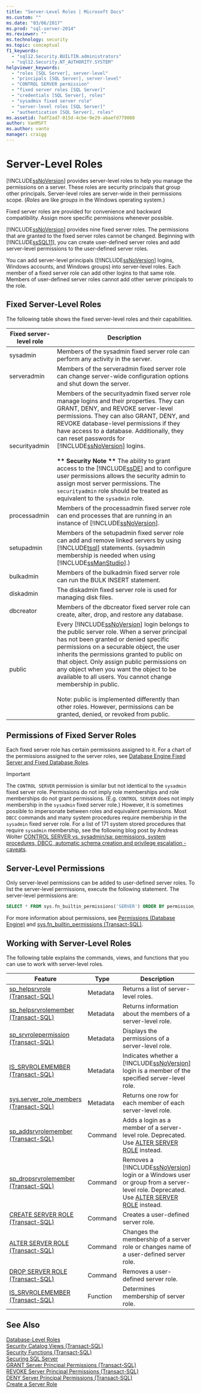 ```yaml
---
title: "Server-Level Roles | Microsoft Docs"
ms.custom: ""
ms.date: "03/06/2017"
ms.prod: "sql-server-2014"
ms.reviewer: ""
ms.technology: security
ms.topic: conceptual
f1_keywords: 
  - "sql12.Security.BUILTIN.administrators"
  - "sql12.Security.NT_AUTHORITY.SYSTEM"
helpviewer_keywords: 
  - "roles [SQL Server], server-level"
  - "principals [SQL Server], server-level"
  - "CONTROL SERVER permission"
  - "fixed server roles [SQL Server]"
  - "credentials [SQL Server], roles"
  - "sysadmin fixed server role"
  - "server-level roles [SQL Server]"
  - "authentication [SQL Server], roles"
ms.assetid: 7adf2ad7-015d-4cbe-9e29-abaefd779008
author: VanMSFT
ms.author: vanto
manager: craigg
---
```

# Server-Level Roles
  [!INCLUDE[ssNoVersion](../../../includes/ssnoversion-md.md)] provides server-level roles to help you manage the permissions on a server. These roles are security principals that group other principals. Server-level roles are server-wide in their permissions scope. (*Roles* are like *groups* in the Windows operating system.)  
  
 Fixed server roles are provided for convenience and backward compatibility. Assign more specific permissions whenever possible.  
  
 [!INCLUDE[ssNoVersion](../../../includes/ssnoversion-md.md)] provides nine fixed server roles. The permissions that are granted to the fixed server roles cannot be changed. Beginning with [!INCLUDE[ssSQL11](../../../includes/sssql11-md.md)], you can create user-defined server roles and add server-level permissions to the user-defined server roles.  
  
 You can add server-level principals ([!INCLUDE[ssNoVersion](../../../includes/ssnoversion-md.md)] logins, Windows accounts, and Windows groups) into server-level roles. Each member of a fixed server role can add other logins to that same role. Members of user-defined server roles cannot add other server principals to the role.  
  
## Fixed Server-Level Roles  
 The following table shows the fixed server-level roles and their capabilities.  
  
|Fixed server-level role|Description|  
|------------------------------|-----------------|  
|sysadmin|Members of the sysadmin fixed server role can perform any activity in the server.|  
|serveradmin|Members of the serveradmin fixed server role can change server-wide configuration options and shut down the server.|  
|securityadmin|Members of the securityadmin fixed server role manage logins and their properties. They can GRANT, DENY, and REVOKE server-level permissions. They can also GRANT, DENY, and REVOKE database-level permissions if they have access to a database. Additionally, they can reset passwords for [!INCLUDE[ssNoVersion](../../../includes/ssnoversion-md.md)] logins.<br /><br /> **\*\* Security Note \*\*** The ability to grant access to the [!INCLUDE[ssDE](../../../includes/ssde-md.md)] and to configure user permissions allows the security admin to assign most server permissions. The `securityadmin` role should be treated as equivalent to the `sysadmin` role.|  
|processadmin|Members of the processadmin fixed server role can end processes that are running in an instance of [!INCLUDE[ssNoVersion](../../../includes/ssnoversion-md.md)].|  
|setupadmin|Members of the setupadmin fixed server role can add and remove linked servers by using [!INCLUDE[tsql](../../../includes/tsql-md.md)] statements. (sysadmin membership is needed when using [!INCLUDE[ssManStudio](../../../includes/ssmanstudio-md.md)].)|  
|bulkadmin|Members of the bulkadmin fixed server role can run the BULK INSERT statement.|  
|diskadmin|The diskadmin fixed server role is used for managing disk files.|  
|dbcreator|Members of the dbcreator fixed server role can create, alter, drop, and restore any database.|  
|public|Every [!INCLUDE[ssNoVersion](../../../includes/ssnoversion-md.md)] login belongs to the public server role. When a server principal has not been granted or denied specific permissions on a securable object, the user inherits the permissions granted to public on that object. Only assign public permissions on any object when you want the object to be available to all users. You cannot change membership in public.<br /><br /> Note: public is implemented differently than other roles. However, permissions can be granted, denied, or revoked from public.|  
  
## Permissions of Fixed Server Roles  
 Each fixed server role has certain permissions assigned to it. For a chart of the permissions assigned to the server roles, see [Database Engine Fixed Server and Fixed Database Roles](https://social.technet.microsoft.com/wiki/contents/articles/2024.database-engine-fixed-server-and-fixed-database-roles.aspx).  
  
> [!IMPORTANT]  
>  The `CONTROL SERVER` permission is similar but not identical to the `sysadmin` fixed server role. Permissions do not imply role memberships and role memberships do not grant permissions. (E.g. `CONTROL SERVER` does not imply membership in the `sysadmin` fixed server role.) However, it is sometimes possible to impersonate between roles and equivalent permissions. Most `DBCC` commands and many system procedures require membership in the `sysadmin` fixed server role. For a list of 171 system stored procedures that require `sysadmin` membership, see the following blog post by Andreas Wolter [CONTROL SERVER vs. sysadmin/sa: permissions, system procedures, DBCC, automatic schema creation and privilege escalation - caveats](http://www.insidesql.org/blogs/andreaswolter/2013/08/control-server-vs-sysadmin-sa-permissions-privilege-escalation-caveats).  
  
## Server-Level Permissions  
 Only server-level permissions can be added to user-defined server roles. To list the server-level permissions, execute the following statement. The server-level permissions are:  
  
```sql  
SELECT * FROM sys.fn_builtin_permissions('SERVER') ORDER BY permission_name;  
```  
  
 For more information about permissions, see [Permissions &#40;Database Engine&#41;](../permissions-database-engine.md) and [sys.fn_builtin_permissions &#40;Transact-SQL&#41;](/sql/relational-databases/system-functions/sys-fn-builtin-permissions-transact-sql).  
  
## Working with Server-Level Roles  
 The following table explains the commands, views, and functions that you can use to work with server-level roles.  
  
|Feature|Type|Description|  
|-------------|----------|-----------------|  
|[sp_helpsrvrole &#40;Transact-SQL&#41;](/sql/relational-databases/system-stored-procedures/sp-helpsrvrole-transact-sql)|Metadata|Returns a list of server-level roles.|  
|[sp_helpsrvrolemember &#40;Transact-SQL&#41;](/sql/relational-databases/system-stored-procedures/sp-helpsrvrolemember-transact-sql)|Metadata|Returns information about the members of a server-level role.|  
|[sp_srvrolepermission &#40;Transact-SQL&#41;](/sql/relational-databases/system-stored-procedures/sp-srvrolepermission-transact-sql)|Metadata|Displays the permissions of a server-level role.|  
|[IS_SRVROLEMEMBER &#40;Transact-SQL&#41;](/sql/t-sql/functions/is-srvrolemember-transact-sql)|Metadata|Indicates whether a [!INCLUDE[ssNoVersion](../../../includes/ssnoversion-md.md)] login is a member of the specified server-level role.|  
|[sys.server_role_members &#40;Transact-SQL&#41;](/sql/relational-databases/system-catalog-views/sys-server-role-members-transact-sql)|Metadata|Returns one row for each member of each server-level role.|  
|[sp_addsrvrolemember &#40;Transact-SQL&#41;](/sql/relational-databases/system-stored-procedures/sp-addsrvrolemember-transact-sql)|Command|Adds a login as a member of a server-level role. Deprecated. Use [ALTER SERVER ROLE](/sql/t-sql/statements/alter-server-role-transact-sql) instead.|  
|[sp_dropsrvrolemember &#40;Transact-SQL&#41;](/sql/relational-databases/system-stored-procedures/sp-dropsrvrolemember-transact-sql)|Command|Removes a [!INCLUDE[ssNoVersion](../../../includes/ssnoversion-md.md)] login or a Windows user or group from a server-level role. Deprecated. Use [ALTER SERVER ROLE](/sql/t-sql/statements/alter-server-role-transact-sql) instead.|  
|[CREATE SERVER ROLE &#40;Transact-SQL&#41;](/sql/t-sql/statements/create-server-role-transact-sql)|Command|Creates a user-defined server role.|  
|[ALTER SERVER ROLE &#40;Transact-SQL&#41;](/sql/t-sql/statements/alter-server-role-transact-sql)|Command|Changes the membership of a server role or changes name of a user-defined server role.|  
|[DROP SERVER ROLE &#40;Transact-SQL&#41;](/sql/t-sql/statements/drop-server-role-transact-sql)|Command|Removes a user-defined server role.|  
|[IS_SRVROLEMEMBER &#40;Transact-SQL&#41;](/sql/t-sql/functions/is-srvrolemember-transact-sql)|Function|Determines membership of server role.|  
  
## See Also  
 [Database-Level Roles](../authentication-access/database-level-roles.md)   
 [Security Catalog Views &#40;Transact-SQL&#41;](/sql/relational-databases/system-catalog-views/security-catalog-views-transact-sql)   
 [Security Functions &#40;Transact-SQL&#41;](/sql/t-sql/functions/security-functions-transact-sql)   
 [Securing SQL Server](../securing-sql-server.md)   
 [GRANT Server Principal Permissions &#40;Transact-SQL&#41;](/sql/t-sql/statements/grant-server-principal-permissions-transact-sql)   
 [REVOKE Server Principal Permissions &#40;Transact-SQL&#41;](/sql/t-sql/statements/revoke-server-principal-permissions-transact-sql)   
 [DENY Server Principal Permissions &#40;Transact-SQL&#41;](/sql/t-sql/statements/deny-server-principal-permissions-transact-sql)   
 [Create a Server Role](../authentication-access/create-a-server-role.md)  
  
  
